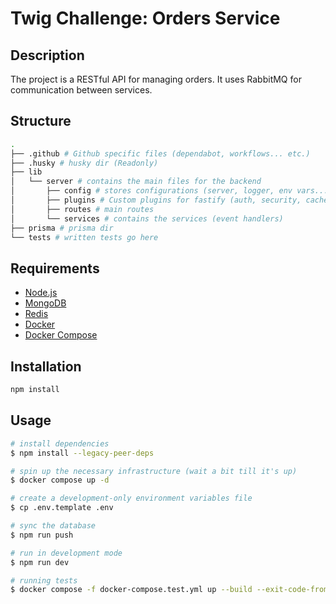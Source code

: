 # Twig Challenge: Orders Service

## Description

The project is a RESTful API for managing orders. It uses RabbitMQ for communication between services.

## Structure

```bash
.
├── .github # Github specific files (dependabot, workflows... etc.)
├── .husky # husky dir (Readonly)
├── lib
│   └── server # contains the main files for the backend
│       ├── config # stores configurations (server, logger, env vars... etc.)
│       ├── plugins # Custom plugins for fastify (auth, security, cache, db... etc.)
│       ├── routes # main routes
│       └── services # contains the services (event handlers)
├── prisma # prisma dir
└── tests # written tests go here
```

## Requirements

- [Node.js](https://nodejs.org/en/)
- [MongoDB](https://www.mongodb.com/)
- [Redis](https://redis.io/)
- [Docker](https://www.docker.com/)
- [Docker Compose](https://docs.docker.com/compose/)

## Installation

```bash
npm install
```

## Usage

```bash
# install dependencies
$ npm install --legacy-peer-deps

# spin up the necessary infrastructure (wait a bit till it's up)
$ docker compose up -d

# create a development-only environment variables file
$ cp .env.template .env

# sync the database
$ npm run push

# run in development mode
$ npm run dev

# running tests
$ docker compose -f docker-compose.test.yml up --build --exit-code-from orders-service
```
